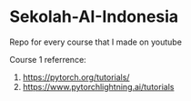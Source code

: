 # Sekolah-AI-Indonesia
Repo for every course that I made on youtube

Course 1 referrence:
1. https://pytorch.org/tutorials/
2. https://www.pytorchlightning.ai/tutorials
